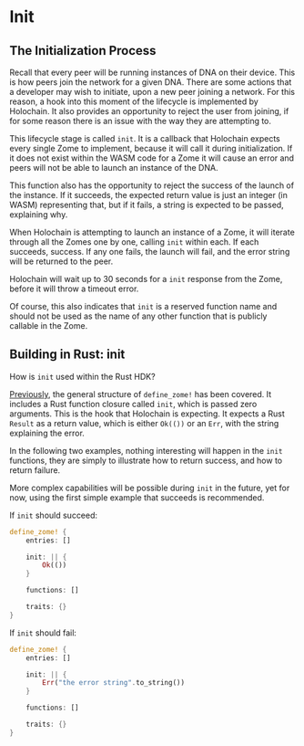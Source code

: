# Init

## The Initialization Process

Recall that every peer will be running instances of DNA on their device. This is how peers join the network for a given DNA. There are some actions that a developer may wish to initiate, upon a new peer joining a network. For this reason, a hook into this moment of the lifecycle is implemented by Holochain. It also provides an opportunity to reject the user from joining, if for some reason there is an issue with the way they are attempting to.

This lifecycle stage is called `init`. It is a callback that Holochain expects every single Zome to implement, because it will call it during initialization. If it does not exist within the WASM code for a Zome it will cause an error and peers will not be able to launch an instance of the DNA.

This function also has the opportunity to reject the success of the launch of the instance. If it succeeds, the expected return value is just an integer (in WASM) representing that, but if it fails, a string is expected to be passed, explaining why.

When Holochain is attempting to launch an instance of a Zome, it will iterate through all the Zomes one by one, calling `init` within each. If each succeeds, success. If any one fails, the launch will fail, and the error string will be returned to the peer.

Holochain will wait up to 30 seconds for a `init` response from the Zome, before it will throw a timeout error.

Of course, this also indicates that `init` is a reserved function name and should not be used as the name of any other function that is publicly callable in the Zome.


## Building in Rust: init

How is `init` used within the Rust HDK?

[Previously](./define_zome.md), the general structure of `define_zome!` has been covered. It includes a Rust function closure called `init`, which is passed zero arguments. This is the hook that Holochain is expecting. It expects a Rust `Result` as a return value, which is either `Ok(())` or an `Err`, with the string explaining the error.

In the following two examples, nothing interesting will happen in the `init` functions, they are simply to illustrate how to return success, and how to return failure.

More complex capabilities will be possible during `init` in the future, yet for now, using the first simple example that succeeds is recommended.

If `init` should succeed:
```rust
define_zome! {
    entries: []

    init: || {
        Ok(())
    }

    functions: []

    traits: {}
}
```

If `init` should fail:
```rust
define_zome! {
    entries: []

    init: || {
        Err("the error string".to_string())
    }

    functions: []

    traits: {}
}
```
